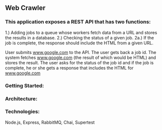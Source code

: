 ## Web Crawler

### This application exposes a REST API that has two functions:
1.) Adding jobs to a queue whose workers fetch data from a URL and stores the results in a database.
2.) Checking the status of a given job.
  2a.) If the job is complete, the response should include the HTML from a given URL.

User submits www.google.com to the API. The user gets back a job id. The system fetches www.google.com (the result of which would be HTML) and stores the result. The user asks for the status of the job id and if the job is complete, he or she gets a response that includes the HTML for www.google.com

### Getting Started:

### Architecture:

### Technologies:
  Node.js, Express, RabbitMQ, Chai, Supertest